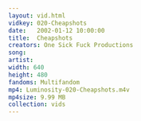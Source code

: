 ```yaml
---
layout: vid.html
vidkey: 020-Cheapshots
date:   2002-01-12 10:00:00
title:  Cheapshots
creators: One Sick Fuck Productions
song: 
artist: 
width: 640
height: 480
fandoms: Multifandom
mp4: Luminosity-020-Cheapshots.m4v
mp4size: 9.99 MB
collection: vids
---
```


  <div>
  
  </div>
  